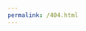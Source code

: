 ```yaml
---
permalink: /404.html
---
```

<script>

    // remove first slash char
    var path = window.location.pathname.substr(1);

    path = path.substr(path.indexOf("/"));
    path = '/learn/v3/' + path;

    var URL = window.location.origin + path

    var requestedPageExists = function(image_url){

        var http = new XMLHttpRequest();

        http.open('GET', image_url, false);
        http.send();

        return http.status != 404;
    }

    if(requestedPageExists(URL)) {
        window.location.replace(URL);
    } else {
        window.location.replace(window.location.origin + '/not-found');
    };


</script>